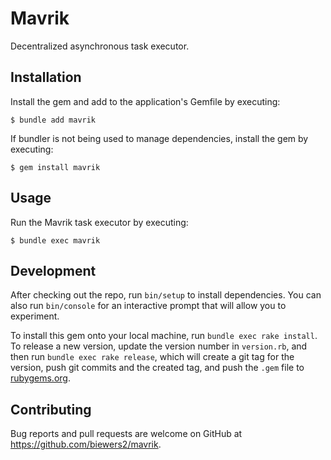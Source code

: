 # Mavrik

Decentralized asynchronous task executor.

## Installation

Install the gem and add to the application's Gemfile by executing:

    $ bundle add mavrik

If bundler is not being used to manage dependencies, install the gem by executing:

    $ gem install mavrik

## Usage

Run the Mavrik task executor by executing:

    $ bundle exec mavrik

## Development

After checking out the repo, run `bin/setup` to install dependencies. You can also run `bin/console` for an interactive prompt that will allow you to experiment.

To install this gem onto your local machine, run `bundle exec rake install`. To release a new version, update the version number in `version.rb`, and then run `bundle exec rake release`, which will create a git tag for the version, push git commits and the created tag, and push the `.gem` file to [rubygems.org](https://rubygems.org).

## Contributing

Bug reports and pull requests are welcome on GitHub at https://github.com/biewers2/mavrik.

